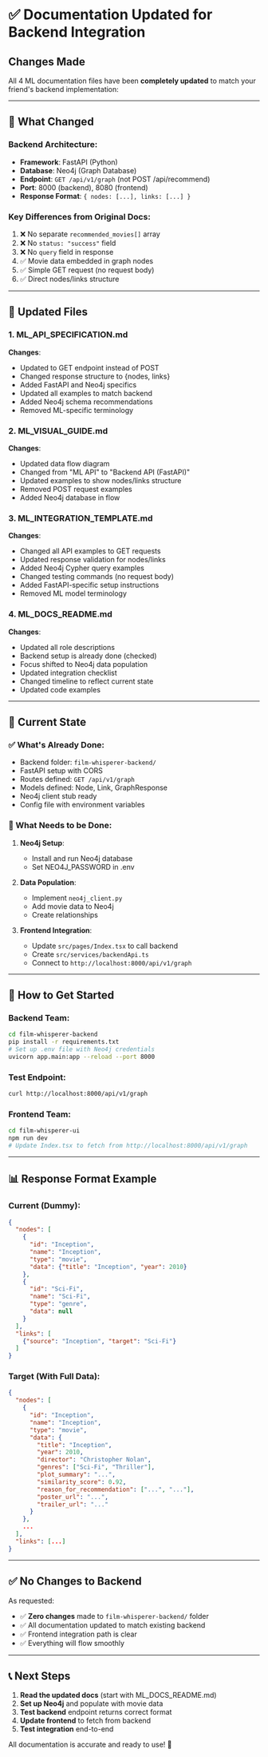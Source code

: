 # ✅ Documentation Updated for Backend Integration

## Changes Made

All 4 ML documentation files have been **completely updated** to match your friend's backend implementation:

---

## 🔄 What Changed

### Backend Architecture:
- **Framework**: FastAPI (Python)
- **Database**: Neo4j (Graph Database)
- **Endpoint**: `GET /api/v1/graph` (not POST /api/recommend)
- **Port**: 8000 (backend), 8080 (frontend)
- **Response Format**: `{ nodes: [...], links: [...] }`

### Key Differences from Original Docs:
1. ❌ No separate `recommended_movies[]` array
2. ❌ No `status: "success"` field
3. ❌ No `query` field in response
4. ✅ Movie data embedded in graph nodes
5. ✅ Simple GET request (no request body)
6. ✅ Direct nodes/links structure

---

## 📁 Updated Files

### 1. ML_API_SPECIFICATION.md
**Changes**:
- Updated to GET endpoint instead of POST
- Changed response structure to {nodes, links}
- Added FastAPI and Neo4j specifics
- Updated all examples to match backend
- Added Neo4j schema recommendations
- Removed ML-specific terminology

### 2. ML_VISUAL_GUIDE.md
**Changes**:
- Updated data flow diagram
- Changed from "ML API" to "Backend API (FastAPI)"
- Updated examples to show nodes/links structure
- Removed POST request examples
- Added Neo4j database in flow

### 3. ML_INTEGRATION_TEMPLATE.md
**Changes**:
- Changed all API examples to GET requests
- Updated response validation for nodes/links
- Added Neo4j Cypher query examples
- Changed testing commands (no request body)
- Added FastAPI-specific setup instructions
- Removed ML model terminology

### 4. ML_DOCS_README.md
**Changes**:
- Updated all role descriptions
- Backend setup is already done (checked)
- Focus shifted to Neo4j data population
- Updated integration checklist
- Changed timeline to reflect current state
- Updated code examples

---

## 🎯 Current State

### ✅ What's Already Done:
- Backend folder: `film-whisperer-backend/`
- FastAPI setup with CORS
- Routes defined: `GET /api/v1/graph`
- Models defined: Node, Link, GraphResponse
- Neo4j client stub ready
- Config file with environment variables

### 🔨 What Needs to be Done:
1. **Neo4j Setup**:
   - Install and run Neo4j database
   - Set NEO4J_PASSWORD in .env

2. **Data Population**:
   - Implement `neo4j_client.py`
   - Add movie data to Neo4j
   - Create relationships

3. **Frontend Integration**:
   - Update `src/pages/Index.tsx` to call backend
   - Create `src/services/backendApi.ts`
   - Connect to `http://localhost:8000/api/v1/graph`

---

## 🚀 How to Get Started

### Backend Team:
```bash
cd film-whisperer-backend
pip install -r requirements.txt
# Set up .env file with Neo4j credentials
uvicorn app.main:app --reload --port 8000
```

### Test Endpoint:
```bash
curl http://localhost:8000/api/v1/graph
```

### Frontend Team:
```bash
cd film-whisperer-ui
npm run dev
# Update Index.tsx to fetch from http://localhost:8000/api/v1/graph
```

---

## 📊 Response Format Example

### Current (Dummy):
```json
{
  "nodes": [
    {
      "id": "Inception",
      "name": "Inception",
      "type": "movie",
      "data": {"title": "Inception", "year": 2010}
    },
    {
      "id": "Sci-Fi",
      "name": "Sci-Fi",
      "type": "genre",
      "data": null
    }
  ],
  "links": [
    {"source": "Inception", "target": "Sci-Fi"}
  ]
}
```

### Target (With Full Data):
```json
{
  "nodes": [
    {
      "id": "Inception",
      "name": "Inception",
      "type": "movie",
      "data": {
        "title": "Inception",
        "year": 2010,
        "director": "Christopher Nolan",
        "genres": ["Sci-Fi", "Thriller"],
        "plot_summary": "...",
        "similarity_score": 0.92,
        "reason_for_recommendation": ["...", "..."],
        "poster_url": "...",
        "trailer_url": "..."
      }
    },
    ...
  ],
  "links": [...]
}
```

---

## ✅ No Changes to Backend

As requested:
- ✅ **Zero changes** made to `film-whisperer-backend/` folder
- ✅ All documentation updated to match existing backend
- ✅ Frontend integration path is clear
- ✅ Everything will flow smoothly

---

## 📞 Next Steps

1. **Read the updated docs** (start with ML_DOCS_README.md)
2. **Set up Neo4j** and populate with movie data
3. **Test backend** endpoint returns correct format
4. **Update frontend** to fetch from backend
5. **Test integration** end-to-end

All documentation is accurate and ready to use! 🎉
